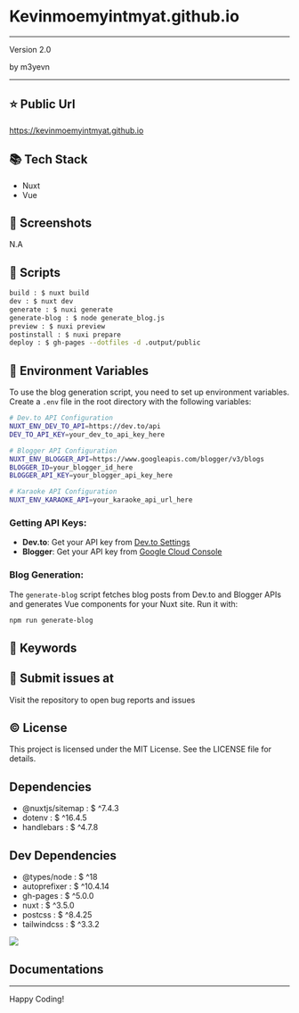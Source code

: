 # Kevinmoemyintmyat.github.io

****

<p>Version 2.0</p>
<p>by m3yevn</p>

<hr/>





## ⭐ Public Url

https://kevinmoemyintmyat.github.io

## 📚 Tech Stack

 - Nuxt
 - Vue


## 📸 Screenshots

N.A

## 📜 Scripts

```sh
build : $ nuxt build
dev : $ nuxt dev
generate : $ nuxi generate
generate-blog : $ node generate_blog.js
preview : $ nuxi preview
postinstall : $ nuxi prepare
deploy : $ gh-pages --dotfiles -d .output/public

```

## 🔧 Environment Variables

To use the blog generation script, you need to set up environment variables. Create a `.env` file in the root directory with the following variables:

```bash
# Dev.to API Configuration
NUXT_ENV_DEV_TO_API=https://dev.to/api
DEV_TO_API_KEY=your_dev_to_api_key_here

# Blogger API Configuration
NUXT_ENV_BLOGGER_API=https://www.googleapis.com/blogger/v3/blogs
BLOGGER_ID=your_blogger_id_here
BLOGGER_API_KEY=your_blogger_api_key_here

# Karaoke API Configuration
NUXT_ENV_KARAOKE_API=your_karaoke_api_url_here
```

### Getting API Keys:
- **Dev.to**: Get your API key from [Dev.to Settings](https://dev.to/settings/account)
- **Blogger**: Get your API key from [Google Cloud Console](https://console.developers.google.com/)

### Blog Generation:
The `generate-blog` script fetches blog posts from Dev.to and Blogger APIs and generates Vue components for your Nuxt site. Run it with:
```sh
npm run generate-blog
```

## 🔑 Keywords



## 👾 Submit issues at

Visit the repository to open bug reports and issues

## ©️ License

This project is licensed under the MIT License. See the LICENSE file for details.

## Dependencies

 - @nuxtjs/sitemap : $ ^7.4.3
 - dotenv : $ ^16.4.5
 - handlebars : $ ^4.7.8

## Dev Dependencies

 - @types/node : $ ^18
 - autoprefixer : $ ^10.4.14
 - gh-pages : $ ^5.0.0
 - nuxt : $ ^3.5.0
 - postcss : $ ^8.4.25
 - tailwindcss : $ ^3.3.2


<img src="https://cdn.dribbble.com/users/2401141/screenshots/5487982/developers-gif-showcase.gif"/>

## Documentations



<hr/>
Happy Coding!
